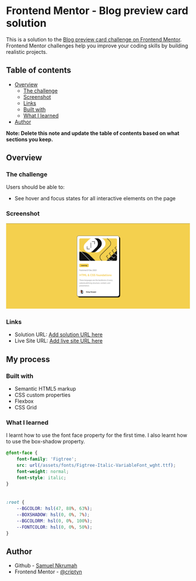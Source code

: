 # Frontend Mentor - Blog preview card solution

This is a solution to the [Blog preview card challenge on Frontend Mentor](https://www.frontendmentor.io/challenges/blog-preview-card-ckPaj01IcS). Frontend Mentor challenges help you improve your coding skills by building realistic projects. 

## Table of contents

- [Overview](#overview)
  - [The challenge](#the-challenge)
  - [Screenshot](#screenshot)
  - [Links](#links)
  - [Built with](#built-with)
  - [What I learned](#what-i-learned)
- [Author](#author)

**Note: Delete this note and update the table of contents based on what sections you keep.**

## Overview

### The challenge

Users should be able to:

- See hover and focus states for all interactive elements on the page

### Screenshot

![blog-preview-card](/blog-preview-card-main/design/screenshot.png)


### Links

- Solution URL: [Add solution URL here](https://your-solution-url.com)
- Live Site URL: [Add live site URL here](https://your-live-site-url.com)

## My process

### Built with

- Semantic HTML5 markup
- CSS custom properties
- Flexbox
- CSS Grid


### What I learned

I learnt how to use the font face property for the first time. I also learnt how to use the box-shadow property.

```css
@font-face {
    font-family: 'Figtree';
    src: url(/assets/fonts/Figtree-Italic-VariableFont_wght.ttf);
    font-weight: normal;
    font-style: italic;
}


:root {
    --BGCOLOR: hsl(47, 88%, 63%);
    --BOXSHADOW: hsl(0, 0%, 7%);
    --BGCOLORM: hsl(0, 0%, 100%);
    --FONTCOLOR: hsl(0, 0%, 50%);
}
```

## Author
- Github - [Samuel Nkrumah](https://github.com/nanayaww)
- Frontend Mentor - [@criptyn](https://www.frontendmentor.io/profile/criptyn)
